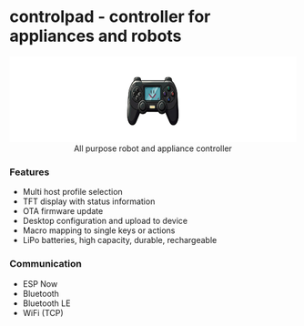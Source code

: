 # controlpad - controller for appliances and robots
<div align="center">
  <picture>
    <img src="logo.png" height="150" alt="Linux Logo">
  </picture><br>
All purpose robot and appliance controller
</div>


### Features
- Multi host profile selection
- TFT display with status information
- OTA firmware update
- Desktop configuration and upload to device
- Macro mapping to single keys or actions
- LiPo batteries, high capacity, durable, rechargeable


### Communication
- ESP Now
- Bluetooth
- Bluetooth LE
- WiFi (TCP)

